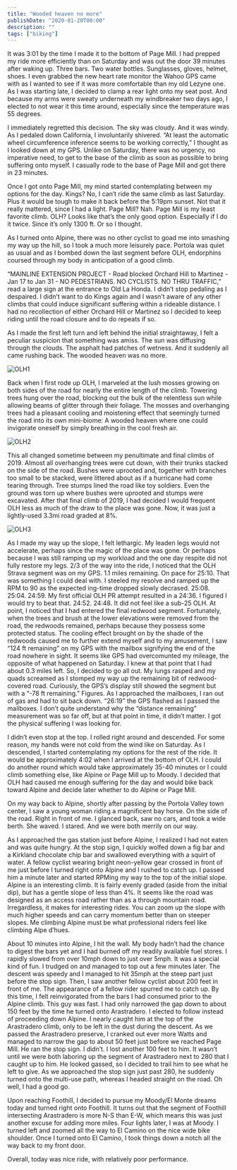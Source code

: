 ```yaml
---
title: "Wooded heaven no more"
publishDate: "2020-01-20T00:00"
description: ""
tags: ["biking"]
---
```



It was 3:01 by the time I made it to the bottom of Page Mill. I had prepped my ride more efficiently than on Saturday and was out the door 39 minutes after waking up. Three bars. Two water bottles. Sunglasses, gloves, helmet, shoes. I even grabbed the new heart rate monitor the Wahoo GPS came with as I wanted to see if it was more comfortable than my old Lezyne one. As I was starting late, I decided to clamp a rear light onto my seat post. And because my arms were sweaty underneath my windbreaker two days ago, I elected to not wear it this time around, especially since the temperature was 55 degrees.

I immediately regretted this decision. The sky was cloudy. And it was windy. As I pedaled down California, I involuntarily shivered. “At least the automatic wheel circumference inference seems to be working correctly,” I thought as I looked down at my GPS. Unlike on Saturday, there was no urgency, no imperative need, to get to the base of the climb as soon as possible to bring suffering onto myself. I casually rode to the base of Page Mill and got there in 23 minutes.

Once I got onto Page Mill, my mind started contemplating between my options for the day. Kings? No, I can’t ride the same climb as last Saturday. Plus it would be tough to make it back before the 5:19pm sunset. Not that it really mattered, since I had a light. Page Mill? Nah. Page Mill is my least favorite climb. OLH? Looks like that’s the only good option. Especially if I do it twice. Since it’s only 1300 ft. Or so I thought.

As I turned onto Alpine, there was no other cyclist to goad me into smashing my way up the hill, so I took a much more leisurely pace. Portola was quiet as usual and as I bombed down the last segment before OLH, endorphins coursed through my body in anticipation of a good climb.

“MAINLINE EXTENSION PROJECT - Road blocked Orchard Hill to Martinez - Jan 17 to Jan 31 - NO PEDESTRIANS. NO CYCLISTS. NO THRU TRAFFIC,” read a large sign at the entrance to Old La Honda. I didn’t stop pedaling as I despaired. I didn’t want to do Kings again and I wasn’t aware of any other climbs that could induce significant suffering within a rideable distance. I had no recollection of either Orchard Hill or Martinez so I decided to keep riding until the road closure and to do repeats if so.

As I made the first left turn and left behind the initial straightaway, I felt a peculiar suspicion that something was amiss. The sun was diffusing through the clouds. The asphalt had patches of wetness. And it suddenly all came rushing back. The wooded heaven was no more.

![OLH1](/images/olh1.jpeg)

Back when I first rode up OLH, I marveled at the lush mosses growing on both sides of the road for nearly the entire length of the climb. Towering trees hung over the road, blocking out the bulk of the relentless sun while allowing beams of glitter through their foliage. The mosses and overhanging trees had a pleasant cooling and moistening effect that seemingly turned the road into its own mini-biome: A wooded heaven where one could invigorate oneself by simply breathing in the cool fresh air.

![OLH2](/images/olh2.jpeg)

This all changed sometime between my penultimate and final climbs of 2019. Almost all overhanging trees were cut down, with their trunks stacked on the side of the road. Bushes were uprooted and, together with branches too small to be stacked, were littered about as if a hurricane had come tearing through. Tree stumps lined the road like toy soldiers. Even the ground was torn up where bushes were uprooted and stumps were excavated. After that final climb of 2019, I had decided I would frequent OLH less as much of the draw to the place was gone. Now, it was just a lightly-used 3.3mi road graded at 8%.

![OLH3](/images/olh3.jpeg)

As I made my way up the slope, I felt lethargic. My leaden legs would not accelerate, perhaps since the magic of the place was gone. Or perhaps because I was still ramping up my workload and the one day respite did not fully restore my legs. 2/3 of the way into the ride, I noticed that the OLH Strava segment was on my GPS. 1.1 miles remaining. On pace for 25:10. That was something I could deal with. I steeled my resolve and ramped up the RPM to 90 as the expected ing-time dropped slowly decrased. 25:08. 25:04. 24:59. My first official OLH PR attempt resulted in a 24:36. I figured I would try to beat that. 24:52. 24:48. It did not feel like a sub-25 OLH. At point, I noticed that I had entered the final redwood segment. Fortunately, when the trees and brush at the lower elevations were removed from the road, the redwoods remained, perhaps because they possess some protected status. The cooling effect brought on by the shade of the redwoods caused me to further extend myself and to my amusement, I saw “124 ft remaining” on my GPS with the mailbox signifying the end of the road nowhere in sight. It seems like GPS had overcomunted my mileage, the opposite of what happened on Saturday. I knew at that point that I had about 0.3 miles left. So, I decided to go all out. My lungs rasped and my quads screamed as I stomped my way up the remaining bit of redwood-covered road. Curiously, the GPS’s display still showed the segment but with a “-78 ft remaining.” Figures. As I approached the mailboxes, I ran out of gas and had to sit back down. “26:19” the GPS flashed as I passed the mailboxes. I don’t quite understand why the “distance remaining” measurement was so far off, but at that point in time, it didn’t matter. I got the physical suffering I was looking for.

I didn’t even stop at the top. I rolled right around and descended. For some reason, my hands were not cold from the wind like on Saturday. As I descended, I started contemplating my options for the rest of the ride. It would be approximately 4:02 when I arrived at the bottom of OLH. I could do another round which would take approximately 35-40 minutes or I could climb something else, like Alpine or Page Mill up to Moody. I decided that OLH had caused me enough suffering for the day and would bike back toward Alpine and decide later whether to do Alpine or Page Mill.

On my way back to Alpine, shortly after passing by the Portola Valley town center, I saw a young woman riding a magnificent bay horse. On the side of the road. Right in front of me. I glanced back, saw no cars, and took a wide berth. She waved. I stared. And we were both merrily on our way.

As I approached the gas station just before Alpine, I realized I had not eaten and was quite hungry. At the stop sign, I quickly wolfed down a fig bar and a Kirkland chocolate chip bar and swallowed everything with a squirt of water. A fellow cyclist wearing bright neon-yellow gear crossed in front of me just before I turned right onto Alpine and I rushed to catch up. I passed him a minute later and started RPMing my way to the top of the initial slope. Alpine is an interesting climb. It is fairly evenly graded (aside from the initial dip), but has a gentle slope of less than 4%. It seems like the road was designed as an access road rather than as a through mountain road. Irregardless, it makes for interesting rides. You can zoom up the slope with much higher speeds and can carry momentum better than on steeper slopes. Me climbing Alpine must be what professional riders feel like climbing Alpe d’hues.

About 10 minutes into Alpine, I hit the wall. My body hadn’t had the chance to digest the bars yet and I had burned off my readily available fuel stores. I rapidly slowed from over 10mph down to just over 5mph. It was a special kind of fun. I trudged on and managed to top out a few minutes later. The descent was speedy and I managed to hit 35mph at the steep part just before the stop sign. Then, I saw another fellow cyclist about 200 feet in front of me. The appearance of a fellow rider spurred me to catch up. By this time, I felt reinvigorated from the bars I had consumed prior to the Alpine climb. This guy was fast. I had only narrowed the gap down to about 150 feet by the time he turned onto Arastradero. I elected to follow instead of proceeding down Alpine. I nearly caught him at the top of the Arastradero climb, only to be left in the dust during the descent. As we passed the Arastradero preserve, I cranked out ever more Watts and managed to narrow the gap to about 50 feet just before we reached Page Mill. He ran the stop sign. I didn’t. I lost another 100 feet to him. It wasn’t until we were both laboring up the segment of Arastradero next to 280 that I caught up to him. He looked gassed, so I decided to trail him to see what he left to give. As we approached the stop sign just past 280, he suddenly turned onto the multi-use path, whereas I headed straight on the road. Oh well, I had a good go.

Upon reaching Foothill, I decided to pursue my Moody/El Monte dreams today and turned right onto Foothill. It turns out that the segment of Foothill intersecting Arastradero is more N-S than E-W, which means this was just another excuse for adding more miles. Four lights later, I was at Moody. I turned left and zoomed all the way to El Camino on the nice wide bike shoulder. Once I turned onto El Camino, I took things down a notch all the way back to my front door. 

Overall, today was nice ride, with relatively poor performance.

